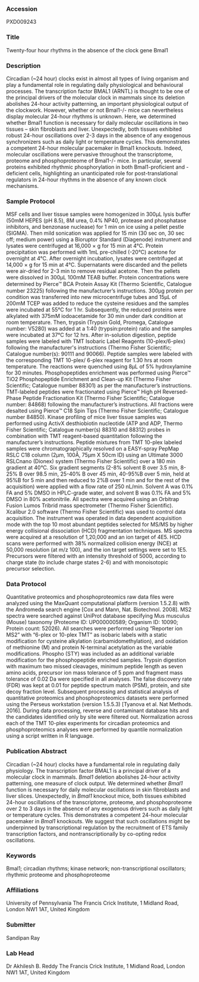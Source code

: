 ### Accession
PXD009243

### Title
Twenty-four hour rhythms in the absence of the clock gene Bmal1

### Description
Circadian (~24 hour) clocks exist in almost all types of living organism and play a fundamental role in regulating daily physiological and behavioural processes. The transcription factor BMAL1 (ARNTL) is thought to be one of the principal drivers of the molecular clock in mammals since its deletion abolishes 24-hour activity patterning, an important physiological output of the clockwork. However, whether or not Bmal1-/- mice can nevertheless display molecular 24-hour rhythms is unknown. Here, we determined whether Bmal1 function is necessary for daily molecular oscillations in two tissues – skin fibroblasts and liver. Unexpectedly, both tissues exhibited robust 24-hour oscillations over 2-3 days in the absence of any exogenous synchronizers such as daily light or temperature cycles. This demonstrates a competent 24-hour molecular pacemaker in Bmal1 knockouts. Indeed, molecular oscillations were pervasive throughout the transcriptome, proteome and phosphoproteome of Bmal1-/- mice. In particular, several proteins exhibited rhythmic phosphorylation in both Bmal1-proficient and -deficient cells, highlighting an unanticipated role for post-translational regulators in 24-hour rhythms in the absence of any known clock mechanisms.

### Sample Protocol
MSF cells and liver tissue samples were homogenized in 300μL lysis buffer (50mM HEPES (pH 8.5), 8M urea, 0.4% NP40, protease and phosphatase inhibitors, and benzonase nuclease) for 1 min on ice using a pellet pestle (SIGMA). Then mild sonication was applied for 15 min (30 sec on, 30 sec off; medium power) using a Bioruptor Standard (Diagenode) instrument and lysates were centrifuged at 16,000 × g for 15 min at 4°C. Protein precipitation was performed with 1mL pre-chilled (-20°C) acetone for overnight at 4°C. After overnight incubation, lysates were centrifuged at 14,000 × g for 15 min at 4°C. Supernatants were discarded and the pellets were air-dried for 2-3 min to remove residual acetone. Then the pellets were dissolved in 300µL 100mM TEAB buffer.  Protein concentrations were determined by Pierce™ BCA Protein Assay Kit (Thermo Scientiﬁc, Catalogue number 23225) following the manufacturer’s instructions. 300µg protein per condition was transferred into new microcentrifuge tubes and 15µL of 200mM TCEP was added to reduce the cysteine residues and the samples were incubated at 55°C for 1 hr. Subsequently, the reduced proteins were alkylated with 375mM iodoacetamide for 30 min under dark condition at room temperature. Then, trypsin (Trypsin Gold, Promega, Catalogue number: V5280) was added at a 1:40 (trypsin:protein) ratio and the samples were incubated at 37°C for 12 hrs. After in-solution digestion, peptide samples were labeled with TMT Isobaric Label Reagents (10-plex/6-plex) following the manufacturer's instructions (Thermo Fisher Scientific; Catalogue number(s):  90111 and 90066). Peptide samples were labeled with the corresponding TMT 10-plex/ 6-plex reagent for 1.30 hrs at room temperature. The reactions were quenched using 8µL of 5% hydroxylamine for 30 minutes. Phosphopeptides enrichment was performed using Pierce™ TiO2 Phosphopeptide Enrichment and Clean-up Kit (Thermo Fisher Scientific; Catalogue number 88301) as per the manufacturer’s instructions. TMT-labeled peptides were fractionated using Pierce™ High pH Reversed-Phase Peptide Fractionation Kit (Thermo Fisher Scientific; Catalogue number: 84868) following the manufacturer’s instructions. All fractions were desalted using Pierce™ C18 Spin Tips (Thermo Fisher Scientific; Catalogue number 84850). Kinase profiling of mice liver tissue samples was performed using ActivX desthiobiotin nucleotide (ATP and ADP, Thermo Fisher Scientific; Catalogue number(s) 88310 and 88312) probes in combination with TMT reagent-based quantitation following the manufacturer’s instructions. Peptide mixtures from TMT 10-plex labeled samples were chromatographically resolved on a EASY-spray PepMap RSLC C18 column (2µm, 100Å, 75µm X 50cm ID) using an Ultimate 3000 RSLCnano (Dionex) system (Thermo Fisher Scientific) over a 180 min gradient at 40°C. Six gradient segments (2-8% solvent B over 3.5 min, 8-25% B over 98.5 min, 25-40% B over 45 min, 40-95%B over 5 min, held at 95%B for 5 min and then reduced to 2%B over 1 min and for the rest of the acquisition) were applied with a flow rate of 250 nL/min. Solvent A was 0.1% FA and 5% DMSO in HPLC-grade water, and solvent B was 0.1% FA and 5% DMSO in 80% acetonitrile. All spectra were acquired using an Orbitrap Fusion Lumos Tribrid mass spectrometer (Thermo Fisher Scientific). Xcalibur 2.0 software (Thermo Fisher Scientific) was used to control data acquisition. The instrument was operated in data dependent acquisition mode with the top 10 most abundant peptides selected for MS/MS by higher energy collisional dissociation (HCD) fragmentation techniques. MS spectra were acquired at a resolution of 1,20,000 and an ion target of 4E5. HCD scans were performed with 38% normalized collision energy (NCE) at 50,000 resolution (at m/z 100), and the ion target settings were set to 1E5. Precursors were filtered with an intensity threshold of 5000, according to charge state (to include charge states 2-6) and with monoisotopic precursor selection.

### Data Protocol
Quantitative proteomics and phosphoproteomics raw data files were analyzed using the MaxQuant computational platform (version 1.5.2.8) with the Andromeda search engine [Cox and Mann, Nat. Biotechnol. 2008]. MS2 spectra were searched against UniProt database specifying Mus musculus (Mouse) taxonomy (Proteome ID: UP000000589; Organism ID: 10090; Protein count: 52026). All searches were performed using “Reporter ion MS2” with “6-plex or 10-plex TMT” as isobaric labels with a static modification for cysteine alkylation (carbamidomethylation), and oxidation of methionine (M) and protein N-terminal acetylation as the variable modifications. Phospho (STY) was included as an additional variable modification for the phosphopeptide enriched samples. Trypsin digestion with maximum two missed cleavages, minimum peptide length as seven amino acids, precursor ion mass tolerance of 5 ppm and fragment mass tolerance of 0.02 Da were specified in all analyses. The false discovery rate (FDR) was kept at 0.01 for peptide spectrum match (PSM), protein, and site decoy fraction level. Subsequent processing and statistical analysis of quantitative proteomics and phosphoproteomics datasets were performed using the Perseus workstation (version 1.5.5.3) [Tyanova et al. Nat Methods. 2016]. During data processing, reverse and contaminant database hits and the candidates identified only by site were filtered out. Normalization across each of the TMT 10-plex experiments for circadian proteomics and phosphoproteomics analyses were performed by quantile normalization using a script written in R language.

### Publication Abstract
Circadian (~24 hour) clocks have a fundamental role in regulating daily physiology. The transcription factor BMAL1 is a principal driver of a molecular clock in mammals. <i>Bmal1</i> deletion abolishes 24-hour activity patterning, one measure of clock output. We determined whether <i>Bmal1</i> function is necessary for daily molecular oscillations in skin fibroblasts and liver slices. Unexpectedly, in <i>Bmal1</i> knockout mice, both tissues exhibited 24-hour oscillations of the transcriptome, proteome, and phosphoproteome over 2 to 3 days in the absence of any exogenous drivers such as daily light or temperature cycles. This demonstrates a competent 24-hour molecular pacemaker in <i>Bmal1</i> knockouts. We suggest that such oscillations might be underpinned by transcriptional regulation by the recruitment of ETS family transcription factors, and nontranscriptionally by co-opting redox oscillations.

### Keywords
Bmal1; circadian rhythms; kinase network; non-transcriptional oscillators; rhythmic proteome and phosphoproteome

### Affiliations
University of Pennsylvania
The Francis Crick Institute, 1 Midland Road, London NW1 1AT, United Kingdom

### Submitter
Sandipan Ray

### Lab Head
Dr Akhilesh B. Reddy
The Francis Crick Institute, 1 Midland Road, London NW1 1AT, United Kingdom


